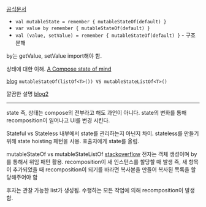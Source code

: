 [공식문서](https://developer.android.com/jetpack/compose/state?hl=ko#state-hoisting)
- `val mutableState = remember { mutableStateOf(default) }`
- `var value by remember { mutableStateOf(default) }`
- `val (value, setValue) = remember { mutableStateOf(default) }` - 구조분해

by는 getValue, setValue import해야 함.

상태에 대한 이해.
[A Compose state of mind](https://www.youtube.com/watch?v=rmv2ug-wW4U)

[blog](https://tigeroakes.com/posts/mutablestateof-list-vs-mutablestatelistof/)
`mutableStateOf(listOf<T>()) VS mutableStateListOf<T>()`

깔끔한 설명
[blog2](https://developer88.tistory.com/entry/Android-Jetpack-Compose-UI-Part1-State)


- -- 
state 즉, 상태는 compose의 전부라고 해도 과언이 아니다.
state의 변화를 통해 recomposition이 일어나고 UI를 변경 시킨다.

Stateful vs Stateless
내부에서 state를 관리하는지 아닌지 차이.
stateless를 만들기 위해 state hoisting 패턴을 사용.
호출자에게 state를 올림.


mutableStateOf vs mutableStateListOf [stackoverflow](https://stackoverflow.com/questions/75019326/what-is-the-difference-between-mutablestateof-and-mutablestatelistof)
전자는 객체 생성이며 by를 통해서 위임 패턴 활용. recomposition이 새 인스턴스를 할당할 때 발생
즉, 새 항목이 추가되었을 때 recomposition이 되기를 바라면 복사본을 만들어 복사된 목록을 할당해주어야 함

후자는 관찰 가능한 list가 생성됨. 수행하는 모든 작업에 의해 recomposition이 발생함.
